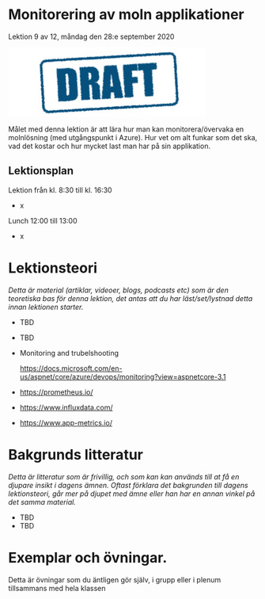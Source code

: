 # Monitorering av moln applikationer

Lektion 9 av 12, måndag den 28:e september 2020

![Draft](/assets/images/draft.png)

Målet med denna lektion är att lära hur man kan monitorera/övervaka en molnlösning (med utgångspunkt i Azure). Hur vet om alt funkar som det ska, vad det kostar och hur mycket last man har på sin applikation.

## Lektionsplan
Lektion från kl. 8:30 till kl. 16:30

* x

Lunch 12:00 till 13:00

* x

# Lektionsteori
*Detta är material (artiklar, videoer, blogs, podcasts etc) som är den teoretiska bas för denna lektion, det antas att du har läst/set/lystnad detta innan lektionen starter.*

* TBD

* TBD

* Monitoring and trubelshooting

  https://docs.microsoft.com/en-us/aspnet/core/azure/devops/monitoring?view=aspnetcore-3.1
  
* https://prometheus.io/

* https://www.influxdata.com/

* https://www.app-metrics.io/

# Bakgrunds litteratur

*Detta är litteratur som är frivillig, och som kan kan används till at få en djupare insikt i dagens ämnen. Oftast förklara det bakgrunden till dagens lektionsteori, går mer på djupet med ämne eller han har en annan vinkel på det samma material.*

* TBD
* TBD

# Exemplar och övningar. 

Detta är övningar som du äntligen gör själv, i grupp eller i plenum tillsammans med hela klassen